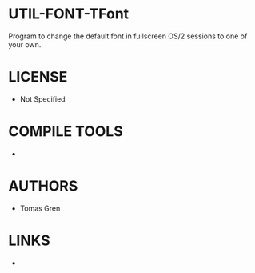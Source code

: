 UTIL-FONT-TFont
===============

Program to change the default font in fullscreen OS/2     sessions to one of your own.

LICENSE
===============
* Not Specified

COMPILE TOOLS
===============
* 

AUTHORS
===============
* Tomas Gren

LINKS
===============
* 
